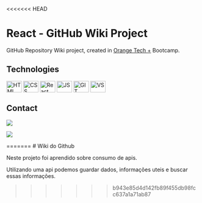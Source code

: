 <<<<<<< HEAD
</div>
<div style="display: inline_block">
  <h1>React - GitHub Wiki Project</h1>
  <p>GitHub Repository Wiki project, created in <a href="https://web.dio.me/track/orange-tech/">Orange Tech +</a> Bootcamp.</p>
  <h2>Technologies</h2>
  <img align="center" alt="HTML" height="30" width="40" src="https://cdn.jsdelivr.net/gh/devicons/devicon/icons/html5/html5-original.svg">
  <img align="center" alt="CSS" height="30" width="40" src="https://cdn.jsdelivr.net/gh/devicons/devicon/icons/css3/css3-original.svg">
  <img align="center" alt="React" height="30" width="40" src="https://cdn.jsdelivr.net/gh/devicons/devicon/icons/react/react-original.svg">
  <img align="center" alt="JS" height="30" width="40" src="https://cdn.jsdelivr.net/gh/devicons/devicon/icons/javascript/javascript-original.svg">
  <img align="center" alt="GIT" height="30" width="40" src="https://cdn.jsdelivr.net/gh/devicons/devicon/icons/git/git-original.svg">
  <img align="center" alt="VS" height="30" width="40" src="https://cdn.jsdelivr.net/gh/devicons/devicon/icons/vscode/vscode-original.svg">
  <h2>Contact</h2>
  <a href="https://www.linkedin.com/in/herijohnson/" target="_blank"><img src="https://img.shields.io/badge/-LinkedIn-%230077B5?style=for-the-badge&logo=linkedin&logoColor=white" target="_blank"></a> 
  
  <a href = "mailto:herijohnson@gmail.com"><img src="https://img.shields.io/badge/-Gmail-%23333?style=for-the-badge&logo=gmail&logoColor=white" target="_blank"></a>
</div>
=======
# Wiki do Github



Neste projeto foi aprendido sobre consumo de apis.

Utilizando uma api podemos guardar dados, informações uteis e buscar essas informações.



>>>>>>> b943e85d4d142fb89f455db98fcc637a1a71ab87
